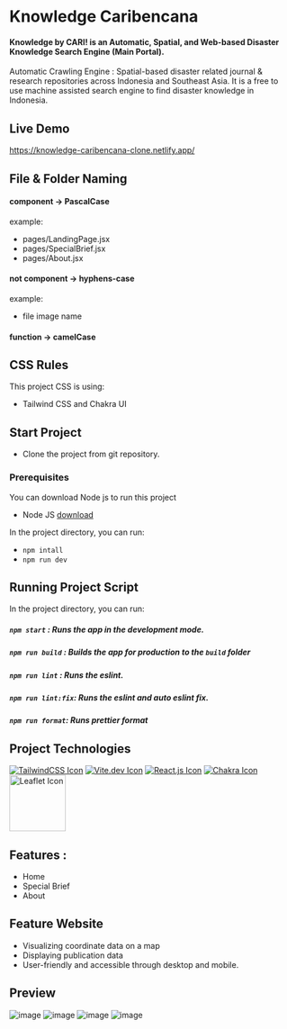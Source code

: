 

# Knowledge Caribencana
#### Knowledge by CARI! is an Automatic, Spatial, and Web-based Disaster Knowledge Search Engine (Main Portal).

Automatic Crawling Engine : Spatial-based disaster related journal & research repositories across Indonesia and Southeast Asia. It is a free to use machine assisted search engine to find disaster knowledge in Indonesia. 

## Live Demo
https://knowledge-caribencana-clone.netlify.app/

## File & Folder Naming

#### component -> PascalCase

example:

- pages/LandingPage.jsx
- pages/SpecialBrief.jsx
- pages/About.jsx


#### not component -> hyphens-case

example:
- file image name

#### function -> camelCase

## CSS Rules
This project CSS is using: 
- Tailwind CSS and Chakra UI

## Start Project
- Clone the project from git repository.

### Prerequisites
You can download Node js to run this project
* Node JS
[download](https://nodejs.org/en/download/)  

In the project directory, you can run:

- `npm intall`
- `npm run dev`

## Running Project Script
In the project directory, you can run:

##### `npm start` : Runs the app in the development mode.
##### `npm run build` : Builds the app for production to the `build` folder
##### `npm run lint` : Runs the eslint.
##### `npm run lint:fix`: Runs the eslint and auto eslint fix.
##### `npm run format`: Runs prettier format



## Project Technologies

[![TailwindCSS Icon](https://img.shields.io/badge/tailwindcss-%2338B2AC.svg?style=for-the-badge&logo=tailwind-css&logoColor=white)](https://tailwindcss.com/)
[![Vite.dev Icon](https://img.shields.io/badge/vite-%23646CFF.svg?style=for-the-badge&logo=vite&logoColor=white)](https://vitejs.dev/)
[![React.js Icon](https://img.shields.io/badge/React-20232A?style=for-the-badge&logo=react&logoColor=61DAFB)](https://reactjs.org/)
[![Chakra Icon](https://img.shields.io/badge/chakra-%234ED1C5.svg?style=for-the-badge&logo=chakraui&logoColor=white)](https://chakra-ui.com/)
<img src="https://camo.githubusercontent.com/1a8472d37458cb6e12c17497d95f7752b7e63d0b60f95c507863efca493a04d3/68747470733a2f2f7261776769742e636f6d2f4c6561666c65742f4c6561666c65742f6d61737465722f7372632f696d616765732f6c6f676f2e737667" alt="Leaflet Icon" width="100">

## Features :
 - Home
 - Special Brief
 - About

## Feature Website
- Visualizing coordinate data on a map
- Displaying publication data
- User-friendly and accessible through desktop and mobile.

## Preview
![image](https://user-images.githubusercontent.com/53558772/223780359-baab9f3f-bf2e-4665-a924-93c0d4b035eb.png)
![image](https://user-images.githubusercontent.com/53558772/223780519-e6344501-c2ba-4859-b956-2d93c16f1832.png)
![image](https://user-images.githubusercontent.com/53558772/223780766-a7914512-120d-4c82-a8fc-aa115c86af2a.png)
![image](https://user-images.githubusercontent.com/53558772/223782131-d1d75a8d-ae2c-44a2-b2a0-37d46af43c01.png)
